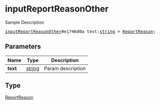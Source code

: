 # inputReportReasonOther

Sample Description

<pre>
<a href="../constructor/inputReportReasonOther.md">inputReportReasonOther</a>#e1746d0a text:<a href="../type/string.md">string</a> = <a href="../type/ReportReason.md">ReportReason</a>;</pre>
## Parameters

| Name | Type | Description |
|------|:----:|-------------|
| **text** | <a href="../type/string.md">string</a> | Param description |

## Type

<a href="../type/ReportReason.md">ReportReason</a>

